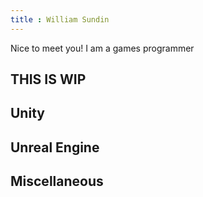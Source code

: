 ```yaml
---
title : William Sundin
---
```


Nice to meet you! I am a games programmer 

## THIS IS WIP

## Unity


## Unreal Engine


## Miscellaneous
